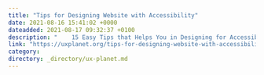 ```yaml
---
title: "Tips for Designing Website with Accessibility"
date: 2021-08-16 15:41:02 +0000
dateadded: 2021-08-17 09:32:37 +0100
description: "    15 Easy Tips that Helps You in Designing for Accessibility.  Continue reading on UX Planet »  "
link: "https://uxplanet.org/tips-for-designing-website-with-accessibility-bc998a7937c5?source=rss----819cc2aaeee0---4"
category:
directory: _directory/ux-planet.md
---
```

